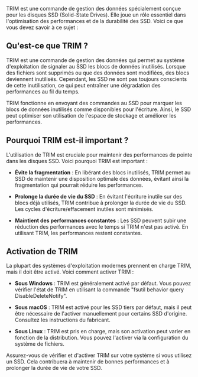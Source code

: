 
TRIM est une commande de gestion des données spécialement conçue pour les disques SSD (Solid-State Drives). Elle joue un rôle essentiel dans l'optimisation des performances et de la durabilité des SSD. Voici ce que vous devez savoir à ce sujet :

## Qu'est-ce que TRIM ?

TRIM est une commande de gestion des données qui permet au système d'exploitation de signaler au SSD les blocs de données inutilisés. Lorsque des fichiers sont supprimés ou que des données sont modifiées, des blocs deviennent inutilisés. Cependant, les SSD ne sont pas toujours conscients de cette inutilisation, ce qui peut entraîner une dégradation des performances au fil du temps.

TRIM fonctionne en envoyant des commandes au SSD pour marquer les blocs de données inutilisés comme disponibles pour l'écriture. Ainsi, le SSD peut optimiser son utilisation de l'espace de stockage et améliorer les performances.

## Pourquoi TRIM est-il important ?

L'utilisation de TRIM est cruciale pour maintenir des performances de pointe dans les disques SSD. Voici pourquoi TRIM est important :

- **Évite la fragmentation** : En libérant des blocs inutilisés, TRIM permet au SSD de maintenir une disposition optimale des données, évitant ainsi la fragmentation qui pourrait réduire les performances.

- **Prolonge la durée de vie du SSD** : En évitant l'écriture inutile sur des blocs déjà utilisés, TRIM contribue à prolonger la durée de vie du SSD. Les cycles d'écriture/effacement inutiles sont minimisés.

- **Maintient des performances constantes** : Les SSD peuvent subir une réduction des performances avec le temps si TRIM n'est pas activé. En utilisant TRIM, les performances restent constantes.

## Activation de TRIM

La plupart des systèmes d'exploitation modernes prennent en charge TRIM, mais il doit être activé. Voici comment activer TRIM :

- **Sous Windows** : TRIM est généralement activé par défaut. Vous pouvez vérifier l'état de TRIM en utilisant la commande "fsutil behavior query DisableDeleteNotify".

- **Sous macOS** : TRIM est activé pour les SSD tiers par défaut, mais il peut être nécessaire de l'activer manuellement pour certains SSD d'origine. Consultez les instructions du fabricant.

- **Sous Linux** : TRIM est pris en charge, mais son activation peut varier en fonction de la distribution. Vous pouvez l'activer via la configuration du système de fichiers.

Assurez-vous de vérifier et d'activer TRIM sur votre système si vous utilisez un SSD. Cela contribuera à maintenir de bonnes performances et à prolonger la durée de vie de votre SSD.